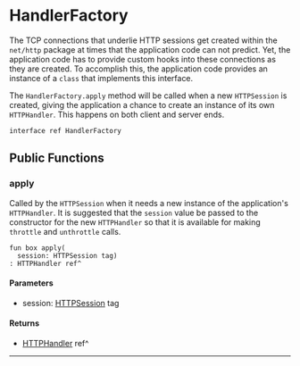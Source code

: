 # HandlerFactory

The TCP connections that underlie HTTP sessions get created within
the `net/http` package at times that the application code can not
predict. Yet, the application code has to provide custom hooks into
these connections as they are created. To accomplish this, the
application code provides an instance of a `class` that implements
this interface.

The `HandlerFactory.apply` method will be called when a new
`HTTPSession` is created, giving the application a chance to create
an instance of its own `HTTPHandler`. This happens on both
client and server ends.


```pony
interface ref HandlerFactory
```

## Public Functions

### apply

Called by the `HTTPSession` when it needs a new instance of the
application's `HTTPHandler`. It is suggested that the
`session` value be passed to the constructor for the new
`HTTPHandler` so that it is available for making
`throttle` and `unthrottle` calls.


```pony
fun box apply(
  session: HTTPSession tag)
: HTTPHandler ref^
```
#### Parameters

*   session: [HTTPSession](net-http-HTTPSession) tag

#### Returns

* [HTTPHandler](net-http-HTTPHandler) ref^

---

